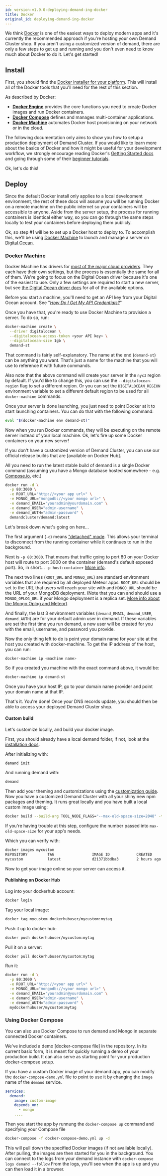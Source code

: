 ```yaml
---
id: version-v1.9.0-deploying-demand-ing-docker
title: Docker
original_id: deploying-demand-ing-docker
---
```


We think [Docker](https://www.docker.com) is one of the easiest ways to deploy modern apps and it's currently the recommended approach if you're hosting your own Demand Cluster shop. If you aren't using a customized version of demand, there are only a few steps to get up and running and you don't even need to know much about Docker to do it. Let's get started!

## Install

First, you should find the [Docker installer for your platform](https://www.docker.com/products/overview). This will install all of the Docker tools that you'll need for the rest of this section.

As described by Docker:

- **[Docker Engine](https://docs.docker.com/engine/understanding-docker/)** provides the core functions you need to create Docker images and run Docker containers.
- **[Docker Compose](https://docs.docker.com/compose/overview/)** defines and manages multi-container applications.
- **[Docker Machine](https://docs.docker.com/machine/overview/)** automates Docker host provisioning on your network or in the cloud.

The following documentation only aims to show you how to setup a production deployment of Demand Cluster. If you would like to learn more about the basics of Docker and how it might be useful for your development workflow, we strongly encourage reading Docker's [Getting Started docs](https://docs.docker.com/) and going through some of their [beginner tutorials](https://docs.docker.com/learn/).

Ok, let's do this!

## Deploy

Since the default Docker install only applies to a local development environment, the rest of these docs will assume you will be running Docker on a remote machine on the public internet so your containers will be accessible to anyone. Aside from the server setup, the process for running containers is identical either way, so you can go through the same steps locally to test your containers before deploying them publicly.

Ok, so step #1 will be to set up a Docker host to deploy to. To accomplish this, we'll be using [Docker Machine](https://docs.docker.com/machine/overview/) to launch and manage a server on [Digital Ocean](https://digitalocean.com).

### Docker Machine

Docker Machine has drivers for [most of the major cloud providers](https://docs.docker.com/machine/drivers/). They each have their own settings, but the process is essentially the same for all of them. We're going to focus on the Digital Ocean driver because it's one of the easiest to use. Only a few settings are required to start a new server, but see [the Digital Ocean driver docs](https://docs.docker.com/machine/drivers/digital-ocean/) for all of the available options.

Before you start a machine, you'll need to get an API key from your Digital Ocean account. See "_[How Do I Get My API Credentials?](https://www.digitalocean.com/help/api/)_"

Once you have that, you're ready to use Docker Machine to provision a server. To do so, run:

```sh
docker-machine create \
  --driver digitalocean \
  --digitalocean-access-token <your API key> \
  --digitalocean-size 1gb \
  demand-st
```

That command is fairly self-explanatory. The name at the end (`demand-st`) can be anything you want. That's just a name for the machine that you will use to reference it with future commands.

Also note that the above command will create your server in the `nyc3` region by default. If you'd like to change this, you can use the `--digitalocean-region` flag to set a different region. Or you can set the `DIGITALOCEAN_REGION` environment variable to set a different default region to be used for all `docker-machine` commands.

Once your server is done launching, you just need to point Docker at it to start launching containers. You can do that with the following command:

```sh
eval "$(docker-machine env demand-st)"
```

Now when you run Docker commands, they will be executing on the remote server instead of your local machine. Ok, let's fire up some Docker containers on your new server!

If you don't have a customized version of Demand Cluster, you can use our official release builds that are [available on Docker Hub].

All you need to run the latest stable build of demand is a single Docker command (assuming you have a Mongo database hosted somewhere - e.g. [Compose.io](https://compose.io), etc.)

```sh
docker run -d \
  -p 80:3000 \
  -e ROOT_URL="http://<your app url>" \
  -e MONGO_URL="mongodb://<your mongo url>" \
  -e demand_EMAIL="youradmin@yourdomain.com" \
  -e demand_USER="admin-username" \
  -e demand_AUTH="admin-password" \
  demandcluster/demand:latest
```

Let's break down what's going on here...

The first argument (`-d`) means ["detached" mode](https://docs.docker.com/engine/reference/run/#detached-vs-foreground). This allows your terminal to disconnect from the running container while it continues to run in the background.

Next is `-p 80:3000`. That means that traffic going to port 80 on your Docker host will route to port 3000 on the container (demand's default exposed port). So, in short... `-p host:container` [More info](https://docs.docker.com/engine/reference/run/#expose-incoming-ports).

The next two lines (`ROOT_URL` and `MONGO_URL`) are standard environment variables that are required by all deployed Meteor apps. `ROOT_URL` should be set to the URL that users will reach your site with and `MONGO_URL` should be the URL of your MongoDB deployment. (Note that you can and should use a `MONGO_OPLOG_URL` if your Mongo deployment is a replica set. [More info about the Mongo Oplog and Meteor](https://themeteorchef.com/snippets/setting-up-mongodb-oplog-tailing/)).

And finally, the last 3 environment variables (`demand_EMAIL`, `demand_USER`, `demand_AUTH`) are for your default admin user in demand. If these variables are set the first time you run demand, a new user will be created for you with the email, username, and password you provide.

Now the only thing left to do is point your domain name for your site at the host you created with docker-machine. To get the IP address of the host, you can run:

```sh
docker-machine ip <machine name>
```

So if you created you machine with the exact command above, it would be:

```sh
docker-machine ip demand-st
```

Once you have your host IP, go to your domain name provider and point your domain name at that IP.

That's it. You're done!  Once your DNS records update, you should then be able to access your deployed Demand Cluster shop.

#### Custom build

Let's customize locally, and build your docker image.

First, you should already have a local demand folder, if not, look at the
[installation docs](./installation).

After initializing with:

```sh
demand init
```

And running demand with:

```sh
demand
```

Then add your theming and customizations using the
[customization guide](tutorial.md).
Now you have a customized Demand Cluster with all your shiny new npm packages and theming.
It runs great locally and you have built a local custom image using:

```sh
docker build --build-arg TOOL_NODE_FLAGS="--max-old-space-size=2048" -t mycustom .
```

If you're having trouble at this step, configure the number passed into `max-old-space-size` for your app's needs.

Which you can verify with:

```sh
docker images mycustom
REPOSITORY         TAG                 IMAGE ID            CREATED     SIZE
mycustom           latest              d21371bbdba3        2 hours ago  359MB
```

Now to get your image online so your server can access it.

#### Publishing on Docker Hub

Log into your dockerhub account:

```sh
docker login
```

Tag your local image:

```sh
docker tag mycustom dockerhubuser/mycustom:mytag
```

Push it up to docker hub:

```sh
docker push dockerhubuser/mycustom:mytag
```

Pull it on a server:

```sh
docker pull dockerhubuser/mycustom:mytag
```

Run it:

```sh
docker run -d \
  -p 80:3000 \
  -e ROOT_URL="http://<your app url>" \
  -e MONGO_URL="mongodb://<your mongo url>" \
  -e demand_EMAIL="youradmin@yourdomain.com" \
  -e demand_USER="admin-username" \
  -e demand_AUTH="admin-password" \
  mydockerhubuser/mycustom:mytag
```

### Using Docker Compose

You can also use Docker Compose to run demand and Mongo in separate connected Docker containers.

We've included a demo [docker-compose file] in the repository. In its current basic form, it is meant for quickly running a demo of your production build. It can also serve as starting point for your production docker-compose setup.

If you have a custom Docker image of your demand app, you can modify the `docker-compose-demo.yml` file to point to use it by changing the `image` name of the `demand` service.

```yml
services:
  demand:
    image: custom-image
    depends_on:
      - mongo
    ....
```

Then you start the app by runnung the `docker-compose up` command and specifying your Compose file

```sh
docker-compose -f docker-compose-demo.yml up -d
```

This will pull down the specified Docker images (if not available locally). After pulling, the images are then started for you in the background. You can connect to the logs from your demand instance with `docker-compose logs demand --follow` From the logs, you'll see when the app is up and you can then load it in a browser.
